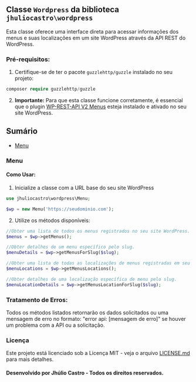 ## Classe `Wordpress` da biblioteca `jhuliocastro\wordpress`

Esta classe oferece uma interface direta para acessar informações dos menus e suas localizações em um site WordPress através da API REST do WordPress.

### Pré-requisitos:

1. Certifique-se de ter o pacote `guzzlehttp/guzzle` instalado no seu projeto:

```php
composer require guzzlehttp/guzzle
```

2. **Importante:** Para que esta classe funcione corretamente, é essencial que o plugin [WP-REST-API V2 Menus](https://br.wordpress.org/plugins/wp-rest-api-v2-menus/) esteja instalado e ativado no seu site WordPress.

## Sumário
- [Menu](#Menu)

### Menu
#### Como Usar:
1. Inicialize a classe com a URL base do seu site WordPress

```php
use jhuliocastro\wordpress\Menu;

$wp = new Menu('https://seudominio.com');
```

2. Utilize os métodos disponíveis:
```php
//Obter uma lista de todos os menus registrados no seu site WordPress.
$menus = $wp->getMenus();

//Obter detalhes de um menu específico pelo slug.
$menuDetails = $wp->getMenusForSlug($slug);

//Obter uma lista de todas as localizações de menus registradas em seu tema.
$menuLocations = $wp->getMenusLocations();

//Obter detalhes de uma localização específica de menu pelo slug.
$menuLocationDetails = $wp->getMenusLocationForSlug($slug);
```

### Tratamento de Erros:
Todos os métodos listados retornarão os dados solicitados ou uma mensagem de erro no formato: "error api: [mensagem de erro]" se houver um problema com a API ou a solicitação.

### Licença

Este projeto está licenciado sob a Licença MIT - veja o arquivo [LICENSE.md](LICENSE.md) para mais detalhes.


#### Desenvolvido por Jhúlio Castro - Todos os direitos reservados.
